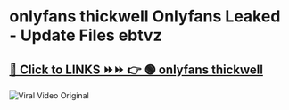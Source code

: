 
 # onlyfans thickwell Onlyfans Leaked - Update Files ebtvz

## <h2><a href="https://clipsfans.com/onlyfans_thickwell&ref=git">🔗 Click to LINKS ⏩⏩ 👉 🟢 onlyfans thickwell </a></h2>

<a href="https://clipsfans.com/onlyfans_thickwell&ref=git" rel="nofollow" data-target="animated-image.originalLink"><img src="https://i.ibb.co.com/xMMVF88/686577567.gif" alt="Viral Video Original" style="max-width: 100%; display: inline-block;" data-target="animated-image.originalImage"></a>

